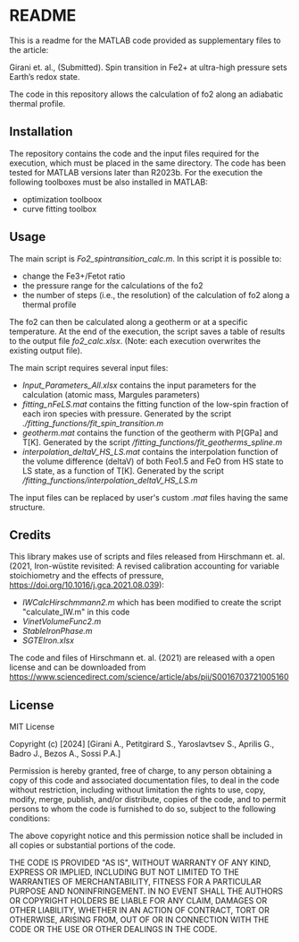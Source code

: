 # README

This is a readme for the MATLAB code provided as supplementary files to the article:

Girani et. al., (Submitted). Spin transition in Fe2+ at ultra-high pressure sets Earth’s redox state.

The code in this repository allows the calculation of fo2 along an adiabatic thermal profile.


## Installation

The repository contains the code and the input files required for the execution, which must be placed in the same directory. The code has been tested for MATLAB versions later than R2023b.
For the execution the following toolboxes must be also installed in MATLAB:
 
* optimization toolboox
* curve fitting toolbox


## Usage

The main script is *Fo2_spintransition_calc.m*. In this script it is possible to:
* change the Fe3+/Fetot ratio
* the pressure range for the calculations of the fo2
* the number of steps (i.e., the resolution) of the calculation of fo2 along a thermal profile

The fo2 can then be calculated along a geotherm or at a specific temperature.
At the end of the execution, the script saves a table of results to the output file *fo2_calc.xlsx*. 
(Note: each execution overwrites the existing output file). 

The main script requires several input files:
* *Input_Parameters_All.xlsx* contains the input parameters for the calculation (atomic mass, Margules parameters)
* *fitting_nFeLS.mat* contains the fitting function of the low-spin fraction of each iron species with pressure. Generated by the script *./fitting_functions/fit_spin_transition.m*
* *geotherm.mat* contains the function of the geotherm with P[GPa] and T[K]. Generated by the script */fitting_functions/fit_geotherms_spline.m*
* *interpolation_deltaV_HS_LS.mat* contains the interpolation function of the volume difference (deltaV) of both Feo1.5 and FeO from HS state to LS state, as a function of T[K]. Generated by the script */fitting_functions/interpolation_deltaV_HS_LS.m*

The input files can be replaced by user's custom *.mat* files having the same structure.



## Credits
This library makes use of scripts and files released from Hirschmann et. al. (2021, Iron-wüstite revisited: A revised calibration accounting for variable stoichiometry and the effects of pressure, https://doi.org/10.1016/j.gca.2021.08.039):
* *IWCalcHirschmmann2.m* which has been modified to create the script "calculate_IW.m" in this code 
* *VinetVolumeFunc2.m*
* *StableIronPhase.m*
* *SGTEIron.xlsx*

The code and files of Hirschmann et. al. (2021) are released with a open license and can be downloaded from https://www.sciencedirect.com/science/article/abs/pii/S0016703721005160



## License

MIT License

Copyright (c) [2024] [Girani A., Petitgirard S., Yaroslavtsev S.,
Aprilis G., Badro J., Bezos A., Sossi P.A.]

Permission is hereby granted, free of charge, to any person obtaining a copy
of this code and associated documentation files, to deal in the code without restriction, 
including without limitation the rights to use, copy, modify, merge, publish, 
and/or  distribute, copies of the code, and to permit persons to whom 
the code is furnished to do so, subject to the following conditions:

The above copyright notice and this permission notice shall be included in all
copies or substantial portions of the code.

THE CODE IS PROVIDED "AS IS", WITHOUT WARRANTY OF ANY KIND, EXPRESS OR
IMPLIED, INCLUDING BUT NOT LIMITED TO THE WARRANTIES OF MERCHANTABILITY,
FITNESS FOR A PARTICULAR PURPOSE AND NONINFRINGEMENT. IN NO EVENT SHALL 
THE AUTHORS OR COPYRIGHT HOLDERS BE LIABLE FOR ANY CLAIM, DAMAGES OR OTHER 
LIABILITY, WHETHER IN AN ACTION OF CONTRACT, TORT OR OTHERWISE, ARISING FROM, 
OUT OF OR IN CONNECTION WITH THE CODE OR THE USE OR OTHER DEALINGS IN THE CODE.
